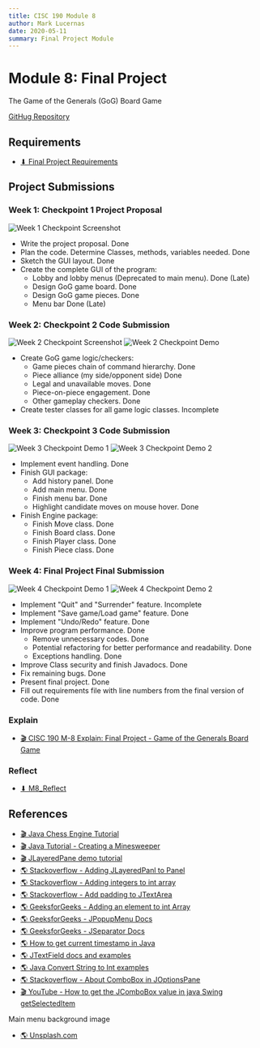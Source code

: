 ```yaml
---
title: CISC 190 Module 8
author: Mark Lucernas
date: 2020-05-11
summary: Final Project Module
---
```



# Module 8: Final Project

The Game of the Generals (GoG) Board Game

[GitHug Repository](https://github.com/marklcrns/java-game-of-generals)

## Requirements

- [⬇ Final Project Requirements](file:../../../../files/spring-2020/CISC-190/module-8/RequirementsCOVID_MarkLucernas.xlsx)

## Project Submissions

### Week 1: Checkpoint 1 Project Proposal

![Week 1 Checkpoint Screenshot](../../../../files/spring-2020/CISC-190/module-8/cisc-190_final_proj_week_1.png)

  - Write the project proposal. Done
  - Plan the code.  Determine Classes, methods, variables needed. Done
  - Sketch the GUI layout. Done
  - Create the complete GUI of the program:
    * Lobby and lobby menus (Deprecated to main menu). Done (Late)
    * Design GoG game board. Done
    * Design GoG game pieces. Done
    * Menu bar Done (Late)


### Week 2: Checkpoint 2 Code Submission

![Week 2 Checkpoint Screenshot](../../../../files/spring-2020/CISC-190/module-8/cisc-190_final_proj_week_2_1.png)
![Week 2 Checkpoint Demo](../../../../files/spring-2020/CISC-190/module-8/cisc-190_final_proj_week_2_2.gif)

  - Create GoG game logic/checkers:
    * Game pieces chain of command hierarchy. Done
    * Piece alliance (my side/opponent side) Done
    * Legal and unavailable moves. Done
    * Piece-on-piece engagement. Done
    * Other gameplay checkers. Done
  - Create tester classes for all game logic classes. Incomplete



### Week 3: Checkpoint 3 Code Submission

![Week 3 Checkpoint Demo 1](../../../../files/spring-2020/CISC-190/module-8/cisc-190_final_proj_week_3_1.gif)
![Week 3 Checkpoint Demo 2](../../../../files/spring-2020/CISC-190/module-8/cisc-190_final_proj_week_3_2.gif)

  - Implement event handling. Done
  - Finish GUI package:
    * Add history panel. Done
    * Add main menu. Done
    * Finish menu bar. Done
    * Highlight candidate moves on mouse hover. Done
  - Finish Engine package:
    * Finish Move class. Done
    * Finish Board class. Done
    * Finish Player class. Done
    * Finish Piece class. Done


### Week 4: Final Project Final Submission

![Week 4 Checkpoint Demo 1](../../../../files/spring-2020/CISC-190/module-8/cisc-190_final_proj_week_4_1.gif)
![Week 4 Checkpoint Demo 2](../../../../files/spring-2020/CISC-190/module-8/cisc-190_final_proj_week_4_2.gif)

  - Implement "Quit" and "Surrender" feature. Incomplete
  - Implement  "Save game/Load game" feature. Done
  - Implement "Undo/Redo" feature. Done
  - Improve program performance. Done
    * Remove unnecessary codes. Done
    * Potential refactoring for better performance and readability. Done
    * Exceptions handling. Done
  - Improve Class security and finish Javadocs. Done
  - Fix remaining bugs. Done
  - Present final project. Done
  - Fill out requirements file with line numbers from the final version of code. Done


### Explain

- [🎬 CISC 190 M-8 Explain: Final Project - Game of the Generals Board Game](https://www.youtube.com/watch?v=O1iplL8vho8)


### Reflect

- [⬇ M8_Reflect](file:../../../../files/spring-2020/CISC-190/module-8/m-8_reflect.docx)


## References

- [🎬 Java Chess Engine Tutorial](https://www.youtube.com/watch?v=h8fSdSUKttk&list=PLOJzCFLZdG4zk5d-1_ah2B4kqZSeIlWtt)
- [🎬 Java Tutorial - Creating a Minesweeper](https://www.youtube.com/watch?v=RFpJp62ZoY8&list=PLGxHvpw-PAk6QvPw0fYe8bks31GRKvymK)
- [🎬 JLayeredPane demo tutorial](https://www.youtube.com/watch?v=KNGbmsq3huQ)
- [🌎 Stackoverflow - Adding JLayeredPanl to Panel](https://stackoverflow.com/questions/1764115/adding-jlayeredpane-to-jpanel)
- [🌎 Stackoverflow - Adding integers to int array](https://stackoverflow.com/questions/29172164/adding-integers-to-an-int-array/29172210#29172210)
- [🌎 Stackoverflow - Add padding to JTextArea](https://stackoverflow.com/questions/37381593/how-to-put-padding-around-jtextarea)
- [🌎 GeeksforGeeks - Adding an element to int Array](https://www.geeksforgeeks.org/how-to-add-an-element-to-an-array-in-java/)
- [🌎 GeeksforGeeks - JPopupMenu Docs](https://www.geeksforgeeks.org/java-swing-jpopupmenu/)
- [🌎 GeeksforGeeks - JSeparator Docs](https://www.geeksforgeeks.org/java-swing-jseparator-with-examples/)
- [🌎 How to get current timestamp in Java](https://tecadmin.net/get-current-timestamp-in-java/)
- [🌎 JTextField docs and examples](https://www.codejava.net/java-se/swing/jtextfield-basic-tutorial-and-examples)
- [🌎 Java Convert String to Int examples](https://beginnersbook.com/2013/12/how-to-convert-string-to-int-in-java/)
- [🌎 Stackoverflow - About ComboBox in JOptionsPane](https://stackoverflow.com/questions/14353302/displaying-image-in-java)
- [🎬 YouTube - How to get the JComboBox value in java Swing getSelectedItem](https://www.youtube.com/watch?v=hSghISXr7b8)

Main menu background image

- [🌎 Unsplash.com](https://unsplash.com/photos/quCgY3UFC9E)
